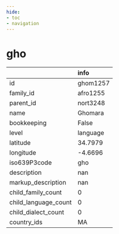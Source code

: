 ```yaml
---
hide:
- toc
- navigation
---
```

# gho
|                      | info     |
|:---------------------|:---------|
| id                   | ghom1257 |
| family_id            | afro1255 |
| parent_id            | nort3248 |
| name                 | Ghomara  |
| bookkeeping          | False    |
| level                | language |
| latitude             | 34.7979  |
| longitude            | -4.6696  |
| iso639P3code         | gho      |
| description          | nan      |
| markup_description   | nan      |
| child_family_count   | 0        |
| child_language_count | 0        |
| child_dialect_count  | 0        |
| country_ids          | MA       |